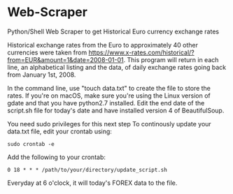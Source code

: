 # Web-Scraper
Python/Shell Web Scraper to get Historical Euro currency exchange rates

Historical exchange rates from the Euro to approximately 40 other currencies were taken from https://www.x-rates.com/historical/?from=EUR&amount=1&date=2008-01-01. This program will return in each line, an alphabetical listing and the data, of daily exchange rates going back from January 1st, 2008.   

In the command line, use "touch data.txt" to create the file to store the rates. If you're on macOS, make sure you're using the Linux version of gdate and that you have python2.7 installed. Edit the end date of the script.sh file for today's date and have installed version 4 of BeautifulSoup.


You need sudo privileges for this next step
To continously update your data.txt file, edit your crontab using:

    sudo crontab -e

Add the following to your crontab:

    0 18 * * * /path/to/your/directory/update_script.sh
    
Everyday at 6 o'clock, it will today's FOREX data to the file.


